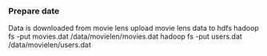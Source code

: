 
### Prepare date ###
Data is downloaded from movie lens
upload movie lens data to hdfs
hadoop fs -put movies.dat /data/movielen/movies.dat
hadoop fs -put users.dat /data/movielen/users.dat


